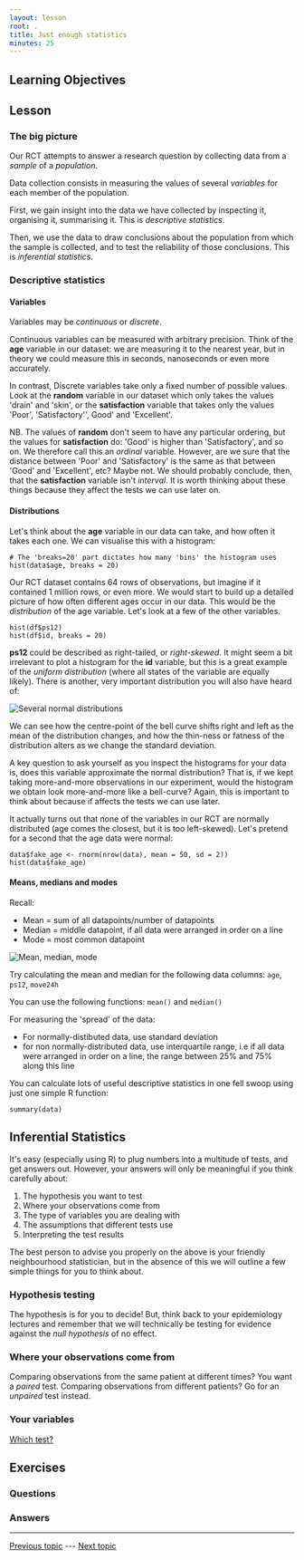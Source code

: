 ```yaml
---
layout: lesson
root: .
title: Just enough statistics
minutes: 25
---
```


<!-- rename file with the lesson name replacing template -->

## Learning Objectives 

<!--     * Data viz - (v1) Finn (v2) Danny
        ?do dataviz before stats because we want to emphasise the importance of looking at your data; therefore just focus on histograms/bar and scatter plots
        - [ ] inspect before testing concept so dataviz of distribution before ttest etc
        - [ ] ggplot2
    * Stats - (v1) Sundiya (v2) 
        - [ ] choose your test diagram
        - [ ] simple tests
 -->    


## Lesson 

### The big picture

Our RCT attempts to answer a research question by collecting data from a *sample* of a *population*.

Data collection consists in measuring the values of several *variables* for each member of the population.

First, we gain insight into the data we have collected by inspecting it, organising it, summarising it. This is *descriptive statistics*.

Then, we use the data to draw conclusions about the population from which the sample is collected, and to test the reliability of those conclusions. This is *inferential statistics*.


### Descriptive statistics

#### Variables

Variables may be *continuous* or *discrete*.

Continuous variables can be measured with arbitrary precision. Think of the **age** variable in our dataset: we are measuring it to the nearest year, but in theory we could measure this in seconds, nanoseconds or even more accurately.

In contrast, Discrete variables take only a fixed number of possible values. Look at the **random** variable in our dataset which only takes the values 'drain' and 'skin', or the **satisfaction** variable that takes only the values 'Poor', 'Satisfactory'', Good' and 'Excellent'.

NB. The values of **random** don't seem to have any particular ordering, but the values for **satisfaction** do: 'Good' is higher than 'Satisfactory', and so on. We therefore call this an *ordinal* variable. However, are we sure that the distance between 'Poor' and 'Satisfactory' is the same as that between 'Good' and 'Excellent', etc? Maybe not. We should probably conclude, then, that the **satisfaction** variable isn't *interval*. It is worth thinking about these things because they affect the tests we can use later on.


#### Distributions

Let's think about the **age** variable in our data can take, and how often it takes each one. We can visualise this with a histogram:

```
# The 'breaks=20' part dictates how many 'bins' the histogram uses
hist(data$age, breaks = 20)
```

Our RCT dataset contains 64 rows of observations, but imagine if it contained 1 million rows, or even more. We would start to build up a detailed picture of how often different ages occur in our data. This would be the *distribution* of the age variable. Let's look at a few of the other variables.

```
hist(df$ps12)
hist(df$id, breaks = 20)
```

**ps12** could be described as right-tailed, or *right-skewed*. It might seem a bit irrelevant to plot a histogram for the **id** variable, but this is a great example of the *uniform distribution* (where all states of the variable are equally likely). There is another, very important distribution you will also have heard of:

![Several normal distributions](https://upload.wikimedia.org/wikipedia/commons/thumb/7/74/Normal_Distribution_PDF.svg/2000px-Normal_Distribution_PDF.svg.png)

We can see how the centre-point of the bell curve shifts right and left as the mean of the distribution changes, and how the thin-ness or fatness of the distribution alters as we change the standard deviation.

A key question to ask yourself as you inspect the histograms for your data is, does this variable approximate the normal distribution? That is, if we kept taking more-and-more observations in our experiment, would the histogram we obtain look more-and-more like a bell-curve? Again, this is important to think about because if affects the tests we can use later.

It actually turns out that none of the variables in our RCT are normally distributed (age comes the closest, but it is too left-skewed). Let's pretend for a second that the age data were normal:
    
```
data$fake_age <- rnorm(nrow(data), mean = 50, sd = 2))  
hist(data$fake_age)
```


#### Means, medians and modes

Recall:

- Mean = sum of all datapoints/number of datapoints
- Median = middle datapoint, if all data were arranged in order on a line
- Mode = most common datapoint

![Mean, median, mode](https://upload.wikimedia.org/wikipedia/commons/thumb/d/de/Comparison_mean_median_mode.svg/2000px-Comparison_mean_median_mode.svg.png)

Try calculating the mean and median for the following data columns: `age`, `ps12`, `move24h`

You can use the following functions: `mean()` and `median()`

For measuring the 'spread' of the data:

- For normally-distibuted data, use standard deviation
- for non normally-distributed data, use interquartile range, i.e if all data were arranged in order on a line, the range between 25% and 75% along this line

You can calculate lots of useful descriptive statistics in one fell swoop using just one simple R function:

```
summary(data)
```


## Inferential Statistics

It's easy (especially using R) to plug numbers into a multitude of tests, and get answers out. However, your answers will only be meaningful if you think carefully about:

1) The hypothesis you want to test
2) Where your observations come from
3) The type of variables you are dealing with
4) The assumptions that different tests use
5) Interpreting the test results

The best person to advise you properly on the above is your friendly neighbourhood statistician, but in the absence of this we will outline a few simple things for you to think about.


### Hypothesis testing

The hypothesis is for you to decide! But, think back to your epidemiology lectures and remember that we will technically be testing for evidence against the *null hypothesis* of no effect.


### Where your observations come from

Comparing observations from the same patient at different times? You want a *paired* test. Comparing observations from different patients? Go for an *unpaired* test instead.


### Your variables






[Which test?](http://www.bmj.com/about-bmj/resources-readers/publications/statistics-square-one/13-study-design-and-choosing-statisti)



## Exercises

### Questions

### Answers



---

[Previous topic](04-lesson-04-data-wrangling.html) --- [Next topic](06-lesson-06-dataviz.html)


